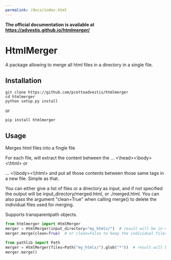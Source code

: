 ```yaml
---
permalink: /docs/index.html
---
```


**The official documentation is available at https://advestis.github.io/htmlmerger/**

# HtmlMerger

A package allowing to merge all html files in a directory in a single file.

## Installation

```
git clone https://github.com/pcotteadvestis/htmlmerger
cd htmlmerger
python setup.py install
```

or

```
pip install htmlmerger
```

## Usage

Merges html files into a fingle file

For each file, will extract the content between the <html><body><head> ... <\\head><\\body><\\html> or
<html><body> ... <\\body><\\html> and put all those contents between those same tags in a new file. Simple as
that.

You can either give a list of files or a directory as input, and if not specified the output will be
input_directory/merged.html, or ./merged.html. You can also pass the argument "clean=True" when calling merge() to
delete the
individual files
used for merging.

Supports transparentpath objects.

```python
from htmlmerger import HtmlMerger
merger = HtmlMerger(input_directory="my_htmls/")  # result will be in my_htmls/merged.html
merger.merge(clean=True)  # or clean=False to keep the individual files (default behavior)

from pathlib import Path
merger = HtmlMerger(files=Path("my_htmls/").glob("*"))  # result will be in ./merged.html
merger.merge()
```